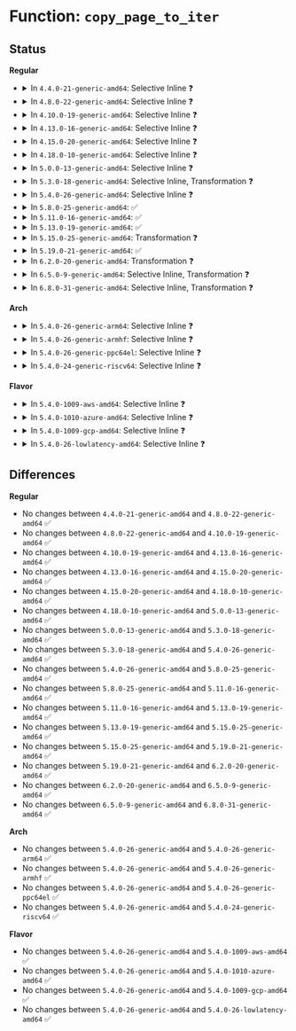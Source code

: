 # Function: <code>copy_page_to_iter</code>

## Status
<b>Regular</b>
<ul>
<li>
<details>
<summary>In <code>4.4.0-21-generic-amd64</code>: Selective Inline ❓</summary>

```c
size_t copy_page_to_iter(struct page * page, size_t offset, size_t bytes, struct iov_iter * i)
```

```json
{
  "name": "copy_page_to_iter",
  "collision_type": "Unique Global",
  "inline_type": "Selective",
  "funcs": [
    {
      "addr": 18446744071583030192,
      "name": "copy_page_to_iter",
      "external": true,
      "loc": "lib/iov_iter.c:449",
      "file": "lib/iov_iter.c",
      "inline": "not declared, inlined",
      "caller_inline": [],
      "caller_func": [
        "mm/filemap.c:generic_file_read_iter",
        "mm/shmem.c:shmem_file_read_iter",
        "fs/pipe.c:pipe_read",
        "fs/splice.c:pipe_to_user",
        "fs/hugetlbfs/inode.c:hugetlbfs_read_iter",
        "block/bio.c:bio_uncopy_user",
        "net/core/datagram.c:skb_copy_datagram_iter"
      ]
    }
  ],
  "symbols": [
    {
      "addr": 18446744071583030192,
      "name": "copy_page_to_iter",
      "section": ".text",
      "bind": "STB_GLOBAL",
      "size": 145
    }
  ]
}
```
</details>
</li>
<li>
<details>
<summary>In <code>4.8.0-22-generic-amd64</code>: Selective Inline ❓</summary>

```c
size_t copy_page_to_iter(struct page * page, size_t offset, size_t bytes, struct iov_iter * i)
```

```json
{
  "name": "copy_page_to_iter",
  "collision_type": "Unique Global",
  "inline_type": "Selective",
  "funcs": [
    {
      "addr": 18446744071583321328,
      "name": "copy_page_to_iter",
      "external": true,
      "loc": "lib/iov_iter.c:404",
      "file": "lib/iov_iter.c",
      "inline": "not declared, inlined",
      "caller_inline": [],
      "caller_func": [
        "mm/filemap.c:generic_file_read_iter",
        "mm/shmem.c:shmem_file_read_iter",
        "fs/pipe.c:pipe_read",
        "fs/splice.c:pipe_to_user",
        "fs/hugetlbfs/inode.c:hugetlbfs_read_iter",
        "block/bio.c:bio_uncopy_user",
        "net/core/datagram.c:skb_copy_datagram_iter"
      ]
    }
  ],
  "symbols": [
    {
      "addr": 18446744071583321328,
      "name": "copy_page_to_iter",
      "section": ".text",
      "bind": "STB_GLOBAL",
      "size": 138
    }
  ]
}
```
</details>
</li>
<li>
<details>
<summary>In <code>4.10.0-19-generic-amd64</code>: Selective Inline ❓</summary>

```c
size_t copy_page_to_iter(struct page * page, size_t offset, size_t bytes, struct iov_iter * i)
```

```json
{
  "name": "copy_page_to_iter",
  "collision_type": "Unique Global",
  "inline_type": "Selective",
  "funcs": [
    {
      "addr": 18446744071583446352,
      "name": "copy_page_to_iter",
      "external": true,
      "loc": "lib/iov_iter.c:642",
      "file": "lib/iov_iter.c",
      "inline": "not declared, inlined",
      "caller_inline": [],
      "caller_func": [
        "mm/filemap.c:generic_file_read_iter",
        "mm/shmem.c:shmem_file_read_iter",
        "fs/pipe.c:pipe_read",
        "fs/splice.c:pipe_to_user",
        "fs/hugetlbfs/inode.c:hugetlbfs_read_iter",
        "fs/fuse/file.c:fuse_do_ioctl",
        "block/bio.c:bio_uncopy_user",
        "net/core/datagram.c:skb_copy_datagram_iter"
      ]
    }
  ],
  "symbols": [
    {
      "addr": 18446744071583446352,
      "name": "copy_page_to_iter",
      "section": ".text",
      "bind": "STB_GLOBAL",
      "size": 427
    }
  ]
}
```
</details>
</li>
<li>
<details>
<summary>In <code>4.13.0-16-generic-amd64</code>: Selective Inline ❓</summary>

```c
size_t copy_page_to_iter(struct page * page, size_t offset, size_t bytes, struct iov_iter * i)
```

```json
{
  "name": "copy_page_to_iter",
  "collision_type": "Unique Global",
  "inline_type": "Selective",
  "funcs": [
    {
      "addr": 18446744071583462560,
      "name": "copy_page_to_iter",
      "external": true,
      "loc": "lib/iov_iter.c:697",
      "file": "lib/iov_iter.c",
      "inline": "not declared, inlined",
      "caller_inline": [],
      "caller_func": [
        "mm/filemap.c:generic_file_read_iter",
        "mm/shmem.c:shmem_file_read_iter",
        "fs/pipe.c:pipe_read",
        "fs/splice.c:pipe_to_user",
        "fs/hugetlbfs/inode.c:hugetlbfs_read_iter",
        "fs/fuse/file.c:fuse_do_ioctl",
        "block/bio.c:bio_uncopy_user",
        "net/core/datagram.c:skb_copy_datagram_iter"
      ]
    }
  ],
  "symbols": [
    {
      "addr": 18446744071583462560,
      "name": "copy_page_to_iter",
      "section": ".text",
      "bind": "STB_GLOBAL",
      "size": 672
    }
  ]
}
```
</details>
</li>
<li>
<details>
<summary>In <code>4.15.0-20-generic-amd64</code>: Selective Inline ❓</summary>

```c
size_t copy_page_to_iter(struct page * page, size_t offset, size_t bytes, struct iov_iter * i)
```

```json
{
  "name": "copy_page_to_iter",
  "collision_type": "Unique Global",
  "inline_type": "Selective",
  "funcs": [
    {
      "addr": 18446744071583643040,
      "name": "copy_page_to_iter",
      "external": true,
      "loc": "lib/iov_iter.c:699",
      "file": "lib/iov_iter.c",
      "inline": "not declared, inlined",
      "caller_inline": [],
      "caller_func": [
        "mm/filemap.c:generic_file_read_iter",
        "mm/shmem.c:shmem_file_read_iter",
        "fs/pipe.c:pipe_read",
        "fs/splice.c:pipe_to_user",
        "fs/hugetlbfs/inode.c:hugetlbfs_read_iter",
        "fs/fuse/file.c:fuse_do_ioctl",
        "block/bio.c:bio_uncopy_user",
        "net/core/datagram.c:skb_copy_datagram_iter"
      ]
    }
  ],
  "symbols": [
    {
      "addr": 18446744071583643040,
      "name": "copy_page_to_iter",
      "section": ".text",
      "bind": "STB_GLOBAL",
      "size": 747
    }
  ]
}
```
</details>
</li>
<li>
<details>
<summary>In <code>4.18.0-10-generic-amd64</code>: Selective Inline ❓</summary>

```c
size_t copy_page_to_iter(struct page * page, size_t offset, size_t bytes, struct iov_iter * i)
```

```json
{
  "name": "copy_page_to_iter",
  "collision_type": "Unique Global",
  "inline_type": "Selective",
  "funcs": [
    {
      "addr": 18446744071583861184,
      "name": "copy_page_to_iter",
      "external": true,
      "loc": "lib/iov_iter.c:829",
      "file": "lib/iov_iter.c",
      "inline": "not declared, inlined",
      "caller_inline": [],
      "caller_func": [
        "kernel/bpf/sockmap.c:bpf_tcp_recvmsg",
        "mm/filemap.c:generic_file_buffered_read",
        "mm/shmem.c:shmem_file_read_iter",
        "fs/pipe.c:pipe_read",
        "fs/splice.c:pipe_to_user",
        "fs/hugetlbfs/inode.c:hugetlbfs_read_iter",
        "fs/fuse/file.c:fuse_do_ioctl",
        "block/bio.c:bio_uncopy_user",
        "net/core/datagram.c:skb_copy_datagram_iter"
      ]
    }
  ],
  "symbols": [
    {
      "addr": 18446744071583861184,
      "name": "copy_page_to_iter",
      "section": ".text",
      "bind": "STB_GLOBAL",
      "size": 771
    }
  ]
}
```
</details>
</li>
<li>
<details>
<summary>In <code>5.0.0-13-generic-amd64</code>: Selective Inline ❓</summary>

```c
size_t copy_page_to_iter(struct page * page, size_t offset, size_t bytes, struct iov_iter * i)
```

```json
{
  "name": "copy_page_to_iter",
  "collision_type": "Unique Global",
  "inline_type": "Selective",
  "funcs": [
    {
      "addr": 18446744071583944800,
      "name": "copy_page_to_iter",
      "external": true,
      "loc": "lib/iov_iter.c:873",
      "file": "lib/iov_iter.c",
      "inline": "not declared, inlined",
      "caller_inline": [],
      "caller_func": [
        "mm/filemap.c:generic_file_buffered_read",
        "mm/shmem.c:shmem_file_read_iter",
        "fs/pipe.c:pipe_read",
        "fs/splice.c:pipe_to_user",
        "fs/hugetlbfs/inode.c:hugetlbfs_read_iter",
        "fs/fuse/file.c:fuse_do_ioctl",
        "block/bio.c:bio_uncopy_user",
        "net/ipv4/tcp_bpf.c:__tcp_bpf_recvmsg"
      ]
    }
  ],
  "symbols": [
    {
      "addr": 18446744071583944800,
      "name": "copy_page_to_iter",
      "section": ".text",
      "bind": "STB_GLOBAL",
      "size": 771
    }
  ]
}
```
</details>
</li>
<li>
<details>
<summary>In <code>5.3.0-18-generic-amd64</code>: Selective Inline, Transformation ❓</summary>

```c
size_t copy_page_to_iter(struct page * page, size_t offset, size_t bytes, struct iov_iter * i)
```

```json
{
  "name": "copy_page_to_iter",
  "collision_type": "Unique Global",
  "inline_type": "Selective",
  "funcs": [
    {
      "addr": 18446744071584127240,
      "name": "copy_page_to_iter",
      "external": true,
      "loc": "lib/iov_iter.c:887",
      "file": "lib/iov_iter.c",
      "inline": "not declared, inlined",
      "caller_inline": [],
      "caller_func": [
        "mm/filemap.c:generic_file_buffered_read",
        "mm/shmem.c:shmem_file_read_iter",
        "fs/pipe.c:pipe_read",
        "fs/splice.c:pipe_to_user",
        "fs/hugetlbfs/inode.c:hugetlbfs_read_iter",
        "fs/fuse/file.c:fuse_do_ioctl",
        "block/bio.c:bio_uncopy_user",
        "net/ipv4/tcp_bpf.c:__tcp_bpf_recvmsg"
      ]
    }
  ],
  "symbols": [
    {
      "addr": 18446744071584132664,
      "name": "copy_page_to_iter.cold",
      "section": ".text",
      "bind": "STB_LOCAL",
      "size": 18
    },
    {
      "addr": 18446744071584126864,
      "name": "copy_page_to_iter",
      "section": ".text",
      "bind": "STB_GLOBAL",
      "size": 776
    }
  ]
}
```
</details>
</li>
<li>
<details>
<summary>In <code>5.4.0-26-generic-amd64</code>: Selective Inline ❓</summary>

```c
size_t copy_page_to_iter(struct page * page, size_t offset, size_t bytes, struct iov_iter * i)
```

```json
{
  "name": "copy_page_to_iter",
  "collision_type": "Unique Global",
  "inline_type": "Selective",
  "funcs": [
    {
      "addr": 18446744071584246704,
      "name": "copy_page_to_iter",
      "external": true,
      "loc": "lib/iov_iter.c:887",
      "file": "lib/iov_iter.c",
      "inline": "not declared, inlined",
      "caller_inline": [],
      "caller_func": [
        "mm/filemap.c:generic_file_buffered_read",
        "mm/shmem.c:shmem_file_read_iter",
        "fs/pipe.c:pipe_read",
        "fs/splice.c:pipe_to_user",
        "fs/hugetlbfs/inode.c:hugetlbfs_read_iter",
        "fs/fuse/file.c:fuse_do_ioctl",
        "block/bio.c:bio_uncopy_user",
        "net/ipv4/tcp_bpf.c:__tcp_bpf_recvmsg"
      ]
    }
  ],
  "symbols": [
    {
      "addr": 18446744071584246704,
      "name": "copy_page_to_iter",
      "section": ".text",
      "bind": "STB_GLOBAL",
      "size": 788
    }
  ]
}
```
</details>
</li>
<li>
<details>
<summary>In <code>5.8.0-25-generic-amd64</code>: ✅</summary>

```c
size_t copy_page_to_iter(struct page * page, size_t offset, size_t bytes, struct iov_iter * i)
```

```json
{
  "name": "copy_page_to_iter",
  "collision_type": "Unique Global",
  "inline_type": "No",
  "funcs": [
    {
      "addr": 18446744071584659760,
      "name": "copy_page_to_iter",
      "external": true,
      "loc": "lib/iov_iter.c:908",
      "file": "lib/iov_iter.c",
      "inline": "seen, unknown",
      "caller_inline": [],
      "caller_func": [
        "mm/filemap.c:generic_file_buffered_read",
        "mm/shmem.c:shmem_file_read_iter",
        "mm/process_vm_access.c:process_vm_rw_single_vec",
        "fs/pipe.c:pipe_read",
        "fs/splice.c:pipe_to_user",
        "fs/hugetlbfs/inode.c:hugetlbfs_read_iter",
        "fs/fuse/file.c:fuse_do_ioctl",
        "block/blk-map.c:bio_copy_to_iter",
        "net/ipv4/tcp_bpf.c:__tcp_bpf_recvmsg"
      ]
    }
  ],
  "symbols": [
    {
      "addr": 18446744071584659760,
      "name": "copy_page_to_iter",
      "section": ".text",
      "bind": "STB_GLOBAL",
      "size": 303
    }
  ]
}
```
</details>
</li>
<li>
<details>
<summary>In <code>5.11.0-16-generic-amd64</code>: ✅</summary>

```c
size_t copy_page_to_iter(struct page * page, size_t offset, size_t bytes, struct iov_iter * i)
```

```json
{
  "name": "copy_page_to_iter",
  "collision_type": "Unique Global",
  "inline_type": "No",
  "funcs": [
    {
      "addr": 18446744071584773296,
      "name": "copy_page_to_iter",
      "external": true,
      "loc": "lib/iov_iter.c:915",
      "file": "lib/iov_iter.c",
      "inline": "seen, unknown",
      "caller_inline": [],
      "caller_func": [
        "mm/filemap.c:generic_file_buffered_read",
        "mm/shmem.c:shmem_file_read_iter",
        "fs/pipe.c:pipe_read",
        "fs/splice.c:pipe_to_user",
        "fs/hugetlbfs/inode.c:hugetlbfs_read_iter",
        "fs/fuse/file.c:fuse_do_ioctl",
        "block/blk-map.c:bio_copy_to_iter",
        "net/ipv4/tcp_bpf.c:__tcp_bpf_recvmsg"
      ]
    }
  ],
  "symbols": [
    {
      "addr": 18446744071584773296,
      "name": "copy_page_to_iter",
      "section": ".text",
      "bind": "STB_GLOBAL",
      "size": 303
    }
  ]
}
```
</details>
</li>
<li>
<details>
<summary>In <code>5.13.0-19-generic-amd64</code>: ✅</summary>

```c
size_t copy_page_to_iter(struct page * page, size_t offset, size_t bytes, struct iov_iter * i)
```

```json
{
  "name": "copy_page_to_iter",
  "collision_type": "Unique Global",
  "inline_type": "No",
  "funcs": [
    {
      "addr": 18446744071584814000,
      "name": "copy_page_to_iter",
      "external": true,
      "loc": "lib/iov_iter.c:979",
      "file": "lib/iov_iter.c",
      "inline": "seen, unknown",
      "caller_inline": [],
      "caller_func": [
        "mm/filemap.c:filemap_read",
        "mm/shmem.c:shmem_file_read_iter",
        "fs/pipe.c:pipe_read",
        "fs/splice.c:pipe_to_user",
        "fs/hugetlbfs/inode.c:hugetlbfs_read_iter",
        "fs/fuse/ioctl.c:fuse_do_ioctl",
        "block/blk-map.c:blk_rq_unmap_user",
        "net/core/skmsg.c:sk_msg_recvmsg"
      ]
    }
  ],
  "symbols": [
    {
      "addr": 18446744071584814000,
      "name": "copy_page_to_iter",
      "section": ".text",
      "bind": "STB_GLOBAL",
      "size": 1084
    }
  ]
}
```
</details>
</li>
<li>
<details>
<summary>In <code>5.15.0-25-generic-amd64</code>: Transformation ❓</summary>

```c
size_t copy_page_to_iter(struct page * page, size_t offset, size_t bytes, struct iov_iter * i)
```

```json
{
  "name": "copy_page_to_iter",
  "collision_type": "Unique Global",
  "inline_type": "No",
  "funcs": [
    {
      "addr": 0,
      "name": "copy_page_to_iter",
      "external": true,
      "loc": "lib/iov_iter.c:826",
      "file": "lib/iov_iter.c",
      "inline": "seen, unknown",
      "caller_inline": [],
      "caller_func": [
        "mm/filemap.c:filemap_read",
        "mm/shmem.c:shmem_file_read_iter",
        "fs/pipe.c:pipe_read",
        "fs/splice.c:pipe_to_user",
        "fs/hugetlbfs/inode.c:hugetlbfs_read_iter",
        "fs/fuse/ioctl.c:fuse_do_ioctl",
        "block/blk-map.c:blk_rq_unmap_user",
        "net/core/skmsg.c:sk_msg_recvmsg"
      ]
    }
  ],
  "symbols": [
    {
      "addr": 18446744071592323440,
      "name": "copy_page_to_iter.cold",
      "section": ".text",
      "bind": "STB_LOCAL",
      "size": 25
    },
    {
      "addr": 18446744071585238688,
      "name": "copy_page_to_iter",
      "section": ".text",
      "bind": "STB_GLOBAL",
      "size": 1009
    }
  ]
}
```
</details>
</li>
<li>
<details>
<summary>In <code>5.19.0-21-generic-amd64</code>: ✅</summary>

```c
size_t copy_page_to_iter(struct page * page, size_t offset, size_t bytes, struct iov_iter * i)
```

```json
{
  "name": "copy_page_to_iter",
  "collision_type": "Unique Global",
  "inline_type": "No",
  "funcs": [
    {
      "addr": 18446744071586077584,
      "name": "copy_page_to_iter",
      "external": true,
      "loc": "lib/iov_iter.c:878",
      "file": "lib/iov_iter.c",
      "inline": "seen, unknown",
      "caller_inline": [],
      "caller_func": [
        "mm/filemap.c:filemap_read",
        "mm/shmem.c:shmem_file_read_iter",
        "mm/shmem.c:shmem_file_read_iter",
        "fs/pipe.c:pipe_read",
        "fs/splice.c:pipe_to_user",
        "fs/hugetlbfs/inode.c:hugetlbfs_read_iter",
        "fs/fuse/ioctl.c:fuse_do_ioctl",
        "block/blk-map.c:blk_rq_unmap_user",
        "net/core/skmsg.c:sk_msg_recvmsg"
      ]
    }
  ],
  "symbols": [
    {
      "addr": 18446744071586077584,
      "name": "copy_page_to_iter",
      "section": ".text",
      "bind": "STB_GLOBAL",
      "size": 977
    }
  ]
}
```
</details>
</li>
<li>
<details>
<summary>In <code>6.2.0-20-generic-amd64</code>: Transformation ❓</summary>

```c
size_t copy_page_to_iter(struct page * page, size_t offset, size_t bytes, struct iov_iter * i)
```

```json
{
  "name": "copy_page_to_iter",
  "collision_type": "Unique Global",
  "inline_type": "No",
  "funcs": [
    {
      "addr": 0,
      "name": "copy_page_to_iter",
      "external": true,
      "loc": "lib/iov_iter.c:712",
      "file": "lib/iov_iter.c",
      "inline": "seen, unknown",
      "caller_inline": [],
      "caller_func": [
        "mm/filemap.c:filemap_read",
        "mm/shmem.c:shmem_file_read_iter",
        "mm/shmem.c:shmem_file_read_iter",
        "fs/pipe.c:pipe_read",
        "fs/splice.c:pipe_to_user",
        "fs/hugetlbfs/inode.c:hugetlbfs_read_iter",
        "fs/fuse/ioctl.c:fuse_do_ioctl",
        "block/blk-map.c:blk_rq_unmap_user",
        "net/core/skmsg.c:sk_msg_recvmsg"
      ]
    }
  ],
  "symbols": [
    {
      "addr": 18446744071596114429,
      "name": "copy_page_to_iter.cold",
      "section": ".text",
      "bind": "STB_LOCAL",
      "size": 21
    },
    {
      "addr": 18446744071587054256,
      "name": "copy_page_to_iter",
      "section": ".text",
      "bind": "STB_GLOBAL",
      "size": 504
    }
  ]
}
```
</details>
</li>
<li>
<details>
<summary>In <code>6.5.0-9-generic-amd64</code>: Selective Inline, Transformation ❓</summary>

```c
size_t copy_page_to_iter(struct page * page, size_t offset, size_t bytes, struct iov_iter * i)
```

```json
{
  "name": "copy_page_to_iter",
  "collision_type": "Unique Global",
  "inline_type": "Selective",
  "funcs": [
    {
      "addr": 18446744071587306753,
      "name": "copy_page_to_iter",
      "external": true,
      "loc": "lib/iov_iter.c:468",
      "file": "lib/iov_iter.c",
      "inline": "not declared, inlined",
      "caller_inline": [],
      "caller_func": [
        "mm/filemap.c:filemap_read",
        "mm/shmem.c:shmem_file_read_iter",
        "mm/shmem.c:shmem_file_read_iter",
        "fs/pipe.c:pipe_read",
        "fs/splice.c:pipe_to_user",
        "fs/hugetlbfs/inode.c:hugetlbfs_read_iter",
        "fs/fuse/ioctl.c:fuse_do_ioctl",
        "block/blk-map.c:blk_rq_unmap_user",
        "net/core/skmsg.c:sk_msg_recvmsg"
      ]
    }
  ],
  "symbols": [
    {
      "addr": 18446744071596639554,
      "name": "copy_page_to_iter.cold",
      "section": ".text",
      "bind": "STB_LOCAL",
      "size": 54
    },
    {
      "addr": 18446744071587306672,
      "name": "copy_page_to_iter",
      "section": ".text",
      "bind": "STB_GLOBAL",
      "size": 360
    }
  ]
}
```
</details>
</li>
<li>
<details>
<summary>In <code>6.8.0-31-generic-amd64</code>: Selective Inline, Transformation ❓</summary>

```c
size_t copy_page_to_iter(struct page * page, size_t offset, size_t bytes, struct iov_iter * i)
```

```json
{
  "name": "copy_page_to_iter",
  "collision_type": "Unique Global",
  "inline_type": "Selective",
  "funcs": [
    {
      "addr": 18446744071587597041,
      "name": "copy_page_to_iter",
      "external": true,
      "loc": "lib/iov_iter.c:349",
      "file": "lib/iov_iter.c",
      "inline": "not declared, inlined",
      "caller_inline": [],
      "caller_func": [
        "mm/filemap.c:filemap_read",
        "mm/shmem.c:shmem_file_read_iter",
        "mm/shmem.c:shmem_file_read_iter",
        "fs/pipe.c:pipe_read",
        "fs/splice.c:pipe_to_user",
        "fs/hugetlbfs/inode.c:hugetlbfs_read_iter",
        "fs/fuse/ioctl.c:fuse_do_ioctl",
        "block/blk-map.c:blk_rq_unmap_user",
        "net/core/skmsg.c:sk_msg_recvmsg"
      ]
    }
  ],
  "symbols": [
    {
      "addr": 18446744071597548256,
      "name": "copy_page_to_iter.cold",
      "section": ".text",
      "bind": "STB_LOCAL",
      "size": 51
    },
    {
      "addr": 18446744071587596960,
      "name": "copy_page_to_iter",
      "section": ".text",
      "bind": "STB_GLOBAL",
      "size": 360
    }
  ]
}
```
</details>
</li>
</ul>
<b>Arch</b>
<ul>
<li>
<details>
<summary>In <code>5.4.0-26-generic-arm64</code>: Selective Inline ❓</summary>

```c
size_t copy_page_to_iter(struct page * page, size_t offset, size_t bytes, struct iov_iter * i)
```

```json
{
  "name": "copy_page_to_iter",
  "collision_type": "Unique Global",
  "inline_type": "Selective",
  "funcs": [
    {
      "addr": 18446603336496124624,
      "name": "copy_page_to_iter",
      "external": true,
      "loc": "lib/iov_iter.c:887",
      "file": "lib/iov_iter.c",
      "inline": "not declared, inlined",
      "caller_inline": [],
      "caller_func": [
        "mm/filemap.c:generic_file_buffered_read",
        "mm/shmem.c:shmem_file_read_iter",
        "fs/pipe.c:pipe_read",
        "fs/splice.c:pipe_to_user",
        "fs/hugetlbfs/inode.c:hugetlbfs_read_iter",
        "fs/fuse/file.c:fuse_do_ioctl",
        "block/bio.c:bio_uncopy_user",
        "net/ipv4/tcp_bpf.c:__tcp_bpf_recvmsg"
      ]
    }
  ],
  "symbols": [
    {
      "addr": 18446603336496124624,
      "name": "copy_page_to_iter",
      "section": ".text",
      "bind": "STB_GLOBAL",
      "size": 868
    }
  ]
}
```
</details>
</li>
<li>
<details>
<summary>In <code>5.4.0-26-generic-armhf</code>: Selective Inline ❓</summary>

```c
size_t copy_page_to_iter(struct page * page, size_t offset, size_t bytes, struct iov_iter * i)
```

```json
{
  "name": "copy_page_to_iter",
  "collision_type": "Unique Global",
  "inline_type": "Selective",
  "funcs": [
    {
      "addr": 3229447940,
      "name": "copy_page_to_iter",
      "external": true,
      "loc": "lib/iov_iter.c:887",
      "file": "lib/iov_iter.c",
      "inline": "not declared, inlined",
      "caller_inline": [],
      "caller_func": [
        "mm/filemap.c:generic_file_buffered_read",
        "mm/shmem.c:shmem_file_read_iter",
        "fs/pipe.c:pipe_read",
        "fs/splice.c:pipe_to_user",
        "fs/fuse/file.c:fuse_do_ioctl",
        "block/bio.c:bio_uncopy_user",
        "net/ipv4/tcp_bpf.c:__tcp_bpf_recvmsg"
      ]
    }
  ],
  "symbols": [
    {
      "addr": 3229447940,
      "name": "copy_page_to_iter",
      "section": ".text",
      "bind": "STB_GLOBAL",
      "size": 656
    }
  ]
}
```
</details>
</li>
<li>
<details>
<summary>In <code>5.4.0-26-generic-ppc64el</code>: Selective Inline ❓</summary>

```c
size_t copy_page_to_iter(struct page * page, size_t offset, size_t bytes, struct iov_iter * i)
```

```json
{
  "name": "copy_page_to_iter",
  "collision_type": "Unique Global",
  "inline_type": "Selective",
  "funcs": [
    {
      "addr": 13835058055290376656,
      "name": "copy_page_to_iter",
      "external": true,
      "loc": "lib/iov_iter.c:887",
      "file": "lib/iov_iter.c",
      "inline": "not declared, inlined",
      "caller_inline": [],
      "caller_func": [
        "mm/filemap.c:generic_file_buffered_read",
        "mm/shmem.c:shmem_file_read_iter",
        "fs/pipe.c:pipe_read",
        "fs/splice.c:pipe_to_user",
        "fs/hugetlbfs/inode.c:hugetlbfs_read_iter",
        "fs/fuse/file.c:fuse_do_ioctl",
        "block/bio.c:bio_uncopy_user",
        "net/ipv4/tcp_bpf.c:__tcp_bpf_recvmsg"
      ]
    }
  ],
  "symbols": [
    {
      "addr": 13835058055290376656,
      "name": "copy_page_to_iter",
      "section": ".text",
      "bind": "STB_GLOBAL",
      "size": 1180
    }
  ]
}
```
</details>
</li>
<li>
<details>
<summary>In <code>5.4.0-24-generic-riscv64</code>: Selective Inline ❓</summary>

```c
size_t copy_page_to_iter(struct page * page, size_t offset, size_t bytes, struct iov_iter * i)
```

```json
{
  "name": "copy_page_to_iter",
  "collision_type": "Unique Global",
  "inline_type": "Selective",
  "funcs": [
    {
      "addr": 18446743936275184842,
      "name": "copy_page_to_iter",
      "external": true,
      "loc": "lib/iov_iter.c:887",
      "file": "lib/iov_iter.c",
      "inline": "not declared, inlined",
      "caller_inline": [],
      "caller_func": [
        "mm/filemap.c:generic_file_buffered_read",
        "mm/shmem.c:shmem_file_read_iter",
        "fs/pipe.c:pipe_read",
        "fs/splice.c:pipe_to_user",
        "fs/hugetlbfs/inode.c:hugetlbfs_read_iter",
        "fs/fuse/file.c:fuse_do_ioctl",
        "block/bio.c:bio_uncopy_user",
        "net/ipv4/tcp_bpf.c:__tcp_bpf_recvmsg"
      ]
    }
  ],
  "symbols": [
    {
      "addr": 18446743936275184842,
      "name": "copy_page_to_iter",
      "section": ".text",
      "bind": "STB_GLOBAL",
      "size": 728
    }
  ]
}
```
</details>
</li>
</ul>
<b>Flavor</b>
<ul>
<li>
<details>
<summary>In <code>5.4.0-1009-aws-amd64</code>: Selective Inline ❓</summary>

```c
size_t copy_page_to_iter(struct page * page, size_t offset, size_t bytes, struct iov_iter * i)
```

```json
{
  "name": "copy_page_to_iter",
  "collision_type": "Unique Global",
  "inline_type": "Selective",
  "funcs": [
    {
      "addr": 18446744071584215440,
      "name": "copy_page_to_iter",
      "external": true,
      "loc": "lib/iov_iter.c:887",
      "file": "lib/iov_iter.c",
      "inline": "not declared, inlined",
      "caller_inline": [],
      "caller_func": [
        "mm/filemap.c:generic_file_buffered_read",
        "mm/shmem.c:shmem_file_read_iter",
        "fs/pipe.c:pipe_read",
        "fs/splice.c:pipe_to_user",
        "fs/hugetlbfs/inode.c:hugetlbfs_read_iter",
        "fs/fuse/file.c:fuse_do_ioctl",
        "block/bio.c:bio_uncopy_user",
        "net/ipv4/tcp_bpf.c:__tcp_bpf_recvmsg"
      ]
    }
  ],
  "symbols": [
    {
      "addr": 18446744071584215440,
      "name": "copy_page_to_iter",
      "section": ".text",
      "bind": "STB_GLOBAL",
      "size": 788
    }
  ]
}
```
</details>
</li>
<li>
<details>
<summary>In <code>5.4.0-1010-azure-amd64</code>: Selective Inline ❓</summary>

```c
size_t copy_page_to_iter(struct page * page, size_t offset, size_t bytes, struct iov_iter * i)
```

```json
{
  "name": "copy_page_to_iter",
  "collision_type": "Unique Global",
  "inline_type": "Selective",
  "funcs": [
    {
      "addr": 18446744071584150656,
      "name": "copy_page_to_iter",
      "external": true,
      "loc": "lib/iov_iter.c:887",
      "file": "lib/iov_iter.c",
      "inline": "not declared, inlined",
      "caller_inline": [],
      "caller_func": [
        "mm/filemap.c:generic_file_buffered_read",
        "mm/shmem.c:shmem_file_read_iter",
        "fs/pipe.c:pipe_read",
        "fs/splice.c:pipe_to_user",
        "fs/hugetlbfs/inode.c:hugetlbfs_read_iter",
        "fs/fuse/file.c:fuse_do_ioctl",
        "block/bio.c:bio_uncopy_user",
        "net/ipv4/tcp_bpf.c:__tcp_bpf_recvmsg"
      ]
    }
  ],
  "symbols": [
    {
      "addr": 18446744071584150656,
      "name": "copy_page_to_iter",
      "section": ".text",
      "bind": "STB_GLOBAL",
      "size": 788
    }
  ]
}
```
</details>
</li>
<li>
<details>
<summary>In <code>5.4.0-1009-gcp-amd64</code>: Selective Inline ❓</summary>

```c
size_t copy_page_to_iter(struct page * page, size_t offset, size_t bytes, struct iov_iter * i)
```

```json
{
  "name": "copy_page_to_iter",
  "collision_type": "Unique Global",
  "inline_type": "Selective",
  "funcs": [
    {
      "addr": 18446744071584199200,
      "name": "copy_page_to_iter",
      "external": true,
      "loc": "lib/iov_iter.c:887",
      "file": "lib/iov_iter.c",
      "inline": "not declared, inlined",
      "caller_inline": [],
      "caller_func": [
        "mm/filemap.c:generic_file_buffered_read",
        "mm/shmem.c:shmem_file_read_iter",
        "fs/pipe.c:pipe_read",
        "fs/splice.c:pipe_to_user",
        "fs/hugetlbfs/inode.c:hugetlbfs_read_iter",
        "fs/fuse/file.c:fuse_do_ioctl",
        "block/bio.c:bio_uncopy_user",
        "net/ipv4/tcp_bpf.c:__tcp_bpf_recvmsg"
      ]
    }
  ],
  "symbols": [
    {
      "addr": 18446744071584199200,
      "name": "copy_page_to_iter",
      "section": ".text",
      "bind": "STB_GLOBAL",
      "size": 788
    }
  ]
}
```
</details>
</li>
<li>
<details>
<summary>In <code>5.4.0-26-lowlatency-amd64</code>: Selective Inline ❓</summary>

```c
size_t copy_page_to_iter(struct page * page, size_t offset, size_t bytes, struct iov_iter * i)
```

```json
{
  "name": "copy_page_to_iter",
  "collision_type": "Unique Global",
  "inline_type": "Selective",
  "funcs": [
    {
      "addr": 18446744071584303696,
      "name": "copy_page_to_iter",
      "external": true,
      "loc": "lib/iov_iter.c:887",
      "file": "lib/iov_iter.c",
      "inline": "not declared, inlined",
      "caller_inline": [],
      "caller_func": [
        "mm/filemap.c:generic_file_buffered_read",
        "mm/shmem.c:shmem_file_read_iter",
        "fs/pipe.c:pipe_read",
        "fs/splice.c:pipe_to_user",
        "fs/hugetlbfs/inode.c:hugetlbfs_read_iter",
        "fs/fuse/file.c:fuse_do_ioctl",
        "block/bio.c:bio_uncopy_user",
        "net/ipv4/tcp_bpf.c:__tcp_bpf_recvmsg"
      ]
    }
  ],
  "symbols": [
    {
      "addr": 18446744071584303696,
      "name": "copy_page_to_iter",
      "section": ".text",
      "bind": "STB_GLOBAL",
      "size": 803
    }
  ]
}
```
</details>
</li>
</ul>

## Differences
<b>Regular</b>
<ul>
<li>
No changes between <code>4.4.0-21-generic-amd64</code> and <code>4.8.0-22-generic-amd64</code> ✅
</li>
<li>
No changes between <code>4.8.0-22-generic-amd64</code> and <code>4.10.0-19-generic-amd64</code> ✅
</li>
<li>
No changes between <code>4.10.0-19-generic-amd64</code> and <code>4.13.0-16-generic-amd64</code> ✅
</li>
<li>
No changes between <code>4.13.0-16-generic-amd64</code> and <code>4.15.0-20-generic-amd64</code> ✅
</li>
<li>
No changes between <code>4.15.0-20-generic-amd64</code> and <code>4.18.0-10-generic-amd64</code> ✅
</li>
<li>
No changes between <code>4.18.0-10-generic-amd64</code> and <code>5.0.0-13-generic-amd64</code> ✅
</li>
<li>
No changes between <code>5.0.0-13-generic-amd64</code> and <code>5.3.0-18-generic-amd64</code> ✅
</li>
<li>
No changes between <code>5.3.0-18-generic-amd64</code> and <code>5.4.0-26-generic-amd64</code> ✅
</li>
<li>
No changes between <code>5.4.0-26-generic-amd64</code> and <code>5.8.0-25-generic-amd64</code> ✅
</li>
<li>
No changes between <code>5.8.0-25-generic-amd64</code> and <code>5.11.0-16-generic-amd64</code> ✅
</li>
<li>
No changes between <code>5.11.0-16-generic-amd64</code> and <code>5.13.0-19-generic-amd64</code> ✅
</li>
<li>
No changes between <code>5.13.0-19-generic-amd64</code> and <code>5.15.0-25-generic-amd64</code> ✅
</li>
<li>
No changes between <code>5.15.0-25-generic-amd64</code> and <code>5.19.0-21-generic-amd64</code> ✅
</li>
<li>
No changes between <code>5.19.0-21-generic-amd64</code> and <code>6.2.0-20-generic-amd64</code> ✅
</li>
<li>
No changes between <code>6.2.0-20-generic-amd64</code> and <code>6.5.0-9-generic-amd64</code> ✅
</li>
<li>
No changes between <code>6.5.0-9-generic-amd64</code> and <code>6.8.0-31-generic-amd64</code> ✅
</li>
</ul>
<b>Arch</b>
<ul>
<li>
No changes between <code>5.4.0-26-generic-amd64</code> and <code>5.4.0-26-generic-arm64</code> ✅
</li>
<li>
No changes between <code>5.4.0-26-generic-amd64</code> and <code>5.4.0-26-generic-armhf</code> ✅
</li>
<li>
No changes between <code>5.4.0-26-generic-amd64</code> and <code>5.4.0-26-generic-ppc64el</code> ✅
</li>
<li>
No changes between <code>5.4.0-26-generic-amd64</code> and <code>5.4.0-24-generic-riscv64</code> ✅
</li>
</ul>
<b>Flavor</b>
<ul>
<li>
No changes between <code>5.4.0-26-generic-amd64</code> and <code>5.4.0-1009-aws-amd64</code> ✅
</li>
<li>
No changes between <code>5.4.0-26-generic-amd64</code> and <code>5.4.0-1010-azure-amd64</code> ✅
</li>
<li>
No changes between <code>5.4.0-26-generic-amd64</code> and <code>5.4.0-1009-gcp-amd64</code> ✅
</li>
<li>
No changes between <code>5.4.0-26-generic-amd64</code> and <code>5.4.0-26-lowlatency-amd64</code> ✅
</li>
</ul>
